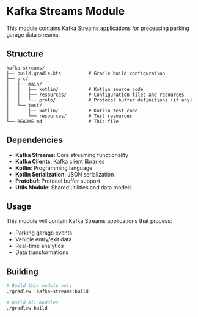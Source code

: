 # Kafka Streams Module

This module contains Kafka Streams applications for processing parking garage data streams.

## Structure

```
kafka-streams/
├── build.gradle.kts          # Gradle build configuration
├── src/
│   ├── main/
│   │   ├── kotlin/           # Kotlin source code
│   │   ├── resources/        # Configuration files and resources
│   │   └── proto/            # Protocol buffer definitions (if any)
│   └── test/
│       ├── kotlin/           # Kotlin test code
│       └── resources/        # Test resources
└── README.md                 # This file
```

## Dependencies

- **Kafka Streams**: Core streaming functionality
- **Kafka Clients**: Kafka client libraries
- **Kotlin**: Programming language
- **Kotlin Serialization**: JSON serialization
- **Protobuf**: Protocol buffer support
- **Utils Module**: Shared utilities and data models

## Usage

This module will contain Kafka Streams applications that process:
- Parking garage events
- Vehicle entry/exit data
- Real-time analytics
- Data transformations

## Building

```bash
# Build this module only
./gradlew :kafka-streams:build

# Build all modules
./gradlew build
``` 